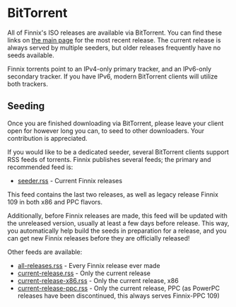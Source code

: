 # BitTorrent

All of Finnix's ISO releases are available via BitTorrent. You can find these links on [the main page](https://www.finnix.org/) for the most recent release. The current release is always served by multiple seeders, but older releases frequently have no seeds available.

Finnix torrents point to an IPv4-only primary tracker, and an IPv6-only secondary tracker. If you have IPv6, modern BitTorrent clients will utilize both trackers.

## Seeding

Once you are finished downloading via BitTorrent, please leave your client open for however long you can, to seed to other downloaders. Your contribution is appreciated.

If you would like to be a dedicated seeder, several BitTorrent clients support RSS feeds of torrents. Finnix publishes several feeds; the primary and recommended feed is:

  * [seeder.rss](https://www.finnix.org/rss/bittorrent/seeder.rss) - Current Finnix releases

This feed contains the last two releases, as well as legacy release Finnix 109 in both x86 and PPC flavors.

Additionally, before Finnix releases are made, this feed will be updated with the unreleased version, usually at least a few days before release. This way, you automatically help build the seeds in preparation for a release, and you can get new Finnix releases before they are officially released!

Other feeds are available:

  * [all-releases.rss](https://www.finnix.org/rss/bittorrent/all-releases.rss) - Every Finnix release ever made
  * [current-release.rss](https://www.finnix.org/rss/bittorrent/current-release.rss) - Only the current release
  * [current-release-x86.rss](https://www.finnix.org/rss/bittorrent/current-release-x86.rss) - Only the current release, x86
  * [current-release-ppc.rss](https://www.finnix.org/rss/bittorrent/current-release-ppc.rss) - Only the current release, PPC (as PowerPC releases have been discontinued, this always serves Finnix-PPC 109)